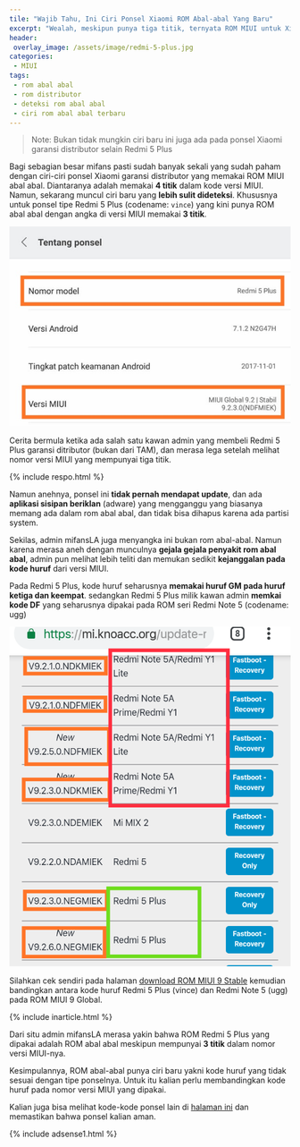 ```yaml
---
tile: "Wajib Tahu, Ini Ciri Ponsel Xiaomi ROM Abal-abal Yang Baru"
excerpt: "Wealah, meskipun punya tiga titik, ternyata ROM MIUI untuk Xiaomi Vince ini ROM abal-abal"
header:
 overlay_image: /assets/image/redmi-5-plus.jpg
categories:
 - MIUI
tags:
 - rom abal abal
 - rom distributor
 - deteksi rom abal abal
 - ciri rom abal abal terbaru
---
```


> Note: Bukan tidak mungkin ciri baru ini juga ada pada ponsel Xiaomi garansi distributor selain Redmi 5 Plus

Bagi sebagian besar mifans pasti sudah banyak sekali yang sudah paham dengan ciri-ciri ponsel Xiaomi garansi distributor yang memakai ROM MIUI abal abal. Diantaranya adalah memakai **4 titik** dalam kode versi MIUI. Namun, sekarang muncul ciri baru yang **lebih sulit dideteksi**. Khususnya untuk ponsel tipe Redmi 5 Plus (codename: `vince`) yang kini punya ROM abal abal dengan angka di versi MIUI memakai **3 titik**.

![rom abal abal vince](/assets/image/kode-rom-vince-abal.jpg)

Cerita bermula ketika ada salah satu kawan admin yang membeli Redmi 5 Plus garansi ditributor (bukan dari TAM), dan merasa lega setelah melihat nomor versi MIUI yang mempunyai tiga titik.

{% include respo.html %}

Namun anehnya, ponsel ini **tidak pernah mendapat update**, dan ada **aplikasi sisipan beriklan** (adware) yang mengganggu yang biasanya memang ada dalam rom abal abal, dan tidak bisa dihapus karena ada partisi system.

Sekilas, admin mifansLA juga menyangka ini bukan rom abal-abal. Namun karena merasa aneh dengan munculnya **gejala gejala penyakit rom abal abal**, admin pun melihat lebih teliti dan memukan sedikit **kejanggalan pada kode huruf** dari versi MIUI.

Pada Redmi 5 Plus, kode huruf seharusnya **memakai huruf GM pada huruf ketiga dan keempat**. sedangkan Redmi 5 Plus milik kawan admin **memkai kode DF** yang seharusnya dipakai pada ROM seri Redmi Note 5 (codename: ugg)

![perbandingan kode huruf versi miui](/assets/image/kode-huruf-vince-ugg.png)

Silahkan cek sendiri pada halaman [download ROM MIUI 9 Stable](https://mi.knoacc.org/update-rom-miui-92-global-stable-full-changelog) kemudian bandingkan antara kode huruf Redmi 5 Plus (vince) dan Redmi Note 5 (ugg) pada ROM MIUI 9 Global.

{% include inarticle.html %}

Dari situ admin mifansLA merasa yakin bahwa ROM Redmi 5 Plus  yang dipakai adalah ROM abal abal meskipun mempunyai **3 titik** dalam nomor versi MIUI-nya.

Kesimpulannya, ROM abal-abal punya ciri baru yakni kode huruf yang tidak sesuai dengan tipe ponselnya. Untuk itu kalian perlu membandingkan kode huruf pada nomor versi MIUI yang dipakai.

Kalian juga bisa melihat kode-kode ponsel lain di [halaman ini](https://mi.knoacc.org/update-rom-miui-92-global-stable-full-changelog) dan memastikan bahwa ponsel kalian aman.

{% include adsense1.html %}
